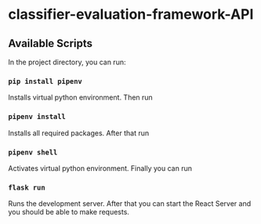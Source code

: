 # classifier-evaluation-framework-API

## Available Scripts

In the project directory, you can run:

### `pip install pipenv`

Installs virtual python environment. Then run

### `pipenv install`

Installs all required packages. After that run

### `pipenv shell`

Activates virtual python environment. Finally you can run

### `flask run`

Runs the development server. After that you can start the React Server and you should be able to make requests.
